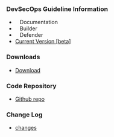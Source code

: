 ### DevSecOps Guideline Information
* <i class="fas fa-book" style="font-size: 1.2em; color:#233e81;"></i><span style="font-size:1.0em;padding-left:12px;">Documentation</span>
* <i class="fas fa-toolbox" style="font-size: 1.2em; color:#233e81;"></i><span style="font-size:1.0em;padding-left:12px;">Builder</span>
* <i class="fas fa-shield-alt" style="font-size: 1.2em; color:#233e81;"></i><span style="font-size:1.0em;padding-left:12px;">Defender</span>
* [Current Version [beta]](#)

### Downloads
* [Download](https://github.com/OWASP/DevSecOpsGuideline/releases)


### Code Repository
* [Github repo](https://github.com/OWASP/DevSecOpsGuideline)

### Change Log
* [changes](https://github.com/OWASP/DevSecOpsGuideline/releases)
